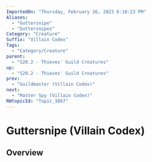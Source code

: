```yaml
---
ImportedOn: "Thursday, February 16, 2023 6:10:23 PM"
Aliases:
  - "Guttersnipe"
  - "Guttersnipes"
Category: "Creature"
Suffix: "Villain Codex"
Tags:
  - "Category/Creature"
parent:
  - "S20.2 - Thieves' Guild Creatures"
up:
  - "S20.2 - Thieves' Guild Creatures"
prev:
  - "Guildmaster (Villain Codex)"
next:
  - "Master Spy (Villain Codex)"
RWtopicId: "Topic_3867"
---
```

# Guttersnipe (Villain Codex)
## Overview
